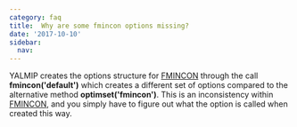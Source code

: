 ```yaml
---
category: faq
title:  Why are some fmincon options missing?
date: '2017-10-10'
sidebar:
  nav:
---
```


YALMIP creates the options structure for [FMINCON](/solver/FMINCON)  through the call **fmincon('default')** which creates a different set of options compared to the alternative method **optimset('fmincon')**. This is an inconsistency within [FMINCON](/solver/FMINCON), and you simply have to figure out what the option is called when created this way.

